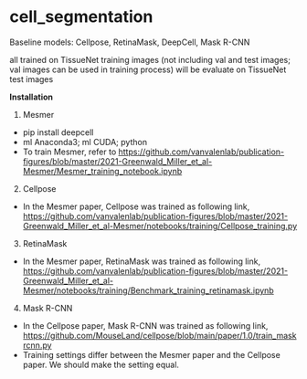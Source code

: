# cell_segmentation

Baseline models: Cellpose, RetinaMask, DeepCell, Mask R-CNN

all trained on TissueNet training images (not including val and test images; val images can be used in training process) 
will be evaluate on TissueNet test images



**Installation**

1. Mesmer
- pip install deepcell
- ml Anaconda3; ml CUDA; python 
- To train Mesmer, refer to https://github.com/vanvalenlab/publication-figures/blob/master/2021-Greenwald_Miller_et_al-Mesmer/Mesmer_training_notebook.ipynb

2. Cellpose
- In the Mesmer paper, Cellpose was trained as following link, https://github.com/vanvalenlab/publication-figures/blob/master/2021-Greenwald_Miller_et_al-Mesmer/notebooks/training/Cellpose_training.py

3. RetinaMask
- In the Mesmer paper, RetinaMask was trained as following link, https://github.com/vanvalenlab/publication-figures/blob/master/2021-Greenwald_Miller_et_al-Mesmer/notebooks/training/Benchmark_training_retinamask.ipynb

4. Mask R-CNN
- In the Cellpose paper, Mask R-CNN was trained as following link, https://github.com/MouseLand/cellpose/blob/main/paper/1.0/train_maskrcnn.py
- Training settings differ between the Mesmer paper and the Cellpose paper. We should make the setting equal.
